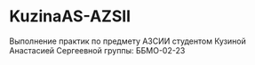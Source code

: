 # KuzinaAS-AZSII
Выполнение практик по предмету АЗСИИ студентом Кузиной Анастасией Сергеевной группы: ББМО-02-23
